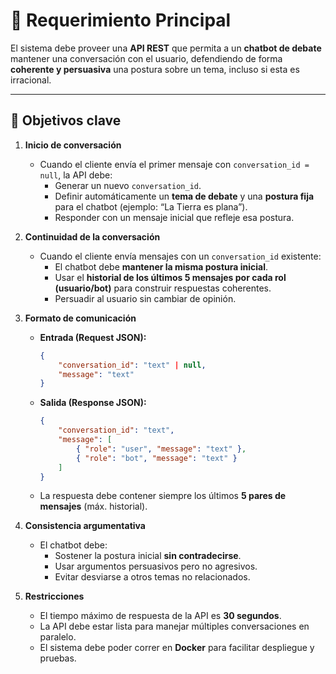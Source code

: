 # 📌 Requerimiento Principal

El sistema debe proveer una **API REST** que permita a un **chatbot de debate** mantener una conversación con el usuario, defendiendo de forma **coherente y persuasiva** una postura sobre un tema, incluso si esta es irracional.  

---

## 🎯 Objetivos clave

1. **Inicio de conversación**
   - Cuando el cliente envía el primer mensaje con `conversation_id = null`, la API debe:
     - Generar un nuevo `conversation_id`.
     - Definir automáticamente un **tema de debate** y una **postura fija** para el chatbot (ejemplo: “La Tierra es plana”).
     - Responder con un mensaje inicial que refleje esa postura.  

2. **Continuidad de la conversación**
   - Cuando el cliente envía mensajes con un `conversation_id` existente:
     - El chatbot debe **mantener la misma postura inicial**.
     - Usar el **historial de los últimos 5 mensajes por cada rol (usuario/bot)** para construir respuestas coherentes.
     - Persuadir al usuario sin cambiar de opinión.

3. **Formato de comunicación**
   - **Entrada (Request JSON):**

     ```json
     {
         "conversation_id": "text" | null,
         "message": "text"
     }
     ```

   - **Salida (Response JSON):**

     ```json
     {
         "conversation_id": "text",
         "message": [
             { "role": "user", "message": "text" },
             { "role": "bot", "message": "text" }
         ]
     }
     ```

   - La respuesta debe contener siempre los últimos **5 pares de mensajes** (máx. historial).  

4. **Consistencia argumentativa**
   - El chatbot debe:
     - Sostener la postura inicial **sin contradecirse**.
     - Usar argumentos persuasivos pero no agresivos.
     - Evitar desviarse a otros temas no relacionados.

5. **Restricciones**
   - El tiempo máximo de respuesta de la API es **30 segundos**.
   - La API debe estar lista para manejar múltiples conversaciones en paralelo.
   - El sistema debe poder correr en **Docker** para facilitar despliegue y pruebas.
